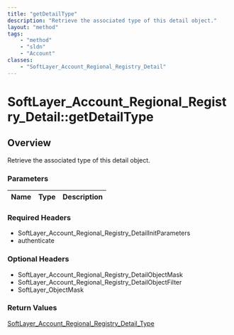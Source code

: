 ```yaml
---
title: "getDetailType"
description: "Retrieve the associated type of this detail object."
layout: "method"
tags:
    - "method"
    - "sldn"
    - "Account"
classes:
    - "SoftLayer_Account_Regional_Registry_Detail"
---
```

# SoftLayer_Account_Regional_Registry_Detail::getDetailType
## Overview 
Retrieve the associated type of this detail object.

### Parameters 
|Name | Type | Description |
| --- | --- | --- |


### Required Headers
* SoftLayer_Account_Regional_Registry_DetailInitParameters
* authenticate

### Optional Headers
* SoftLayer_Account_Regional_Registry_DetailObjectMask
* SoftLayer_Account_Regional_Registry_DetailObjectFilter
* SoftLayer_ObjectMask

### Return Values
<a href='/reference/datatypes/SoftLayer_Account_Regional_Registry_Detail_Type'>SoftLayer_Account_Regional_Registry_Detail_Type </a>

